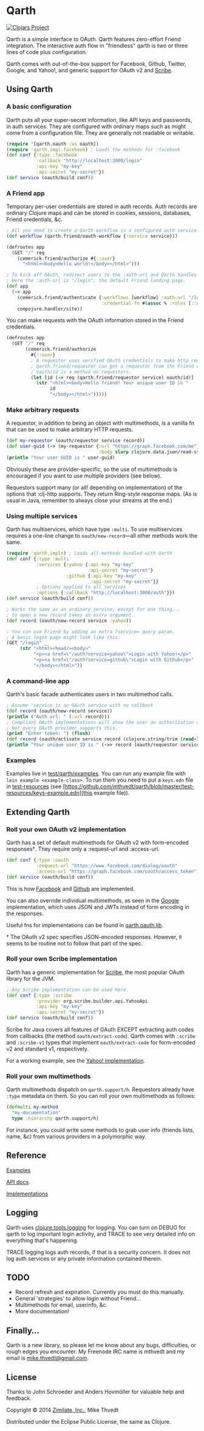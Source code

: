 # Qarth

[![Clojars Project](http://clojars.org/qarth/latest-version.svg)](http://clojars.org/qarth)

Qarth is a simple interface to OAuth.
Qarth features zero-effort Friend integration.
The interactive auth flow in "friendless" qarth is two or three lines of code plus configuration.

Qarth comes with out-of-the-box support for Facebook, Github, Twitter, Google, and Yahoo!,
and generic support for OAuth v2 and [Scribe](https://github.com/fernandezpablo85/scribe-java).

## Using Qarth

### A basic configuration

Qarth puts all your super-secret information, like API keys and passwords,
in auth services. They are configured with ordinary maps such as might come
from a configuration file. They are generally not readable or writable.

```clojure
(require '[qarth.oauth :as oauth])
(require 'qarth.impl.facebook) ; Loads the methods for :facebook
(def conf {:type :facebook
           :callback "http://localhost:3000/login"
           :api-key "my-key"
           :api-secret "my-secret"})
(def service (oauth/build conf))
```

### A Friend app

Temporary per-user credentials are stored in auth records.
Auth records are ordinary Clojure maps
and can be stored in cookies, sessions, databases, Friend credentials, &c.

```clojure
; All you need to create a Qarth workflow is a configured auth service.
(def workflow (qarth.friend/oauth-workflow {:service service}))

(defroutes app
  (GET "/" req
    (cemerick.friend/authorize #{::user}
      "<html><body>Hello world!</body></html>")))

; To kick off OAuth, redirect users to the :auth-url and Qarth handles the rest.
; Here the :auth-url is "/login", the default Friend landing page.
(def app
  (-> app
    (cemerick.friend/authenticate {:workflows [workflow] :auth-url "/login"
                                   :credential-fn #(assoc % :roles [::user])})
    compojure.handler/site))
```

You can make requests with the OAuth information stored in the Friend credentials.

```clojure
(defroutes app
  (GET "/" req
       (cemerick.friend/authorize
         #{::user}
         ; A requestor uses verified OAuth credentials to make http requests.
         ; qarth.friend/requestor can get a requestor from the Friend credentials.
         ; oauth/id is a method on requestors.
         (let [id (-> req (qarth.friend/requestor service) oauth/id)]
           (str "<html><body>Hello friend! Your unique user ID is "
                id
                "</body></html>")))))
```

### Make arbitrary requests

A requestor, in addition to being an object with multimethods,
is a vanilla fn that can be used to make arbitrary HTTP requests.

```clojure
(def my-requestor (oauth/requestor service record))
(def user-guid (-> (my-requestor {:url "https://graph.facebook.com/me"})
                                  :body slurp clojure.data.json/read-str (get :id)))
(println "Your user GUID is " user-guid)
```

Obviously these are provider-specific, so the use of multimethods is encouraged
if you want to use multiple providers (see below).

Requestors support many (or all! depending on implementation)
of the options that :clj-http supports. They return Ring-style response maps.
(As is usual in Java, remember to always close your streams at the end.)

### Using multiple services

Qarth has multiservices, which have type `:multi`.
To use multiservices requires a one-line change
to `oauth/new-record`—all other methods work the same.

```clojure
(require 'qarth.impls) ; Loads all methods bundled with Qarth
(def conf {:type :multi
           :services {:yahoo {:api-key "my-key"
                              :api-secret "my-secret"}
                      :github {:api-key "my-key"
                               :api-secret "my-secret"}}
           ; Options applied to all services
           :options {:callback "http://localhost:3000/auth"}})
(def service (oauth/build conf))

; Works the same as an ordinary service, except for one thing...
; to open a new record takes an extra argument.
(def record (oauth/new-record service :yahoo))

; You can use Friend by adding an extra ?service= query param.
; A basic login page might look like this:
(GET "/login" _
     (str "<html><head/><body>"
          "<p><a href=\"/auth?service=yahoo\">Login with Yahoo!</p>"
          "<p><a href=\"/auth?service=github\">Login with Github</p>"
          "</body></html>"))
```

### A command-line app

Qarth's basic facade authenticates users in two multimethod calls.

```clojure
; Assume 'service is an OAuth service with no callback
(def record (oauth/new-record service))
(println ("Auth url: " (:url record)))
; Compliant OAuth implementations will show the user an authorization code.
; Not every OAuth provider supports this.
(print "Enter token: ") (flush)
(def record (oauth/activate service record (clojure.string/trim (read-line))))
(println "Your unique user ID is " (->> record (oauth/requestor service) oauth/id))
```

### Examples

Examples live in [test/qarth/examples](https://github.com/mthvedt/qarth/tree/master/test/qarth/examples). You can run any example file with `lein example <example-class>`. To run them you need to put a `keys.edn` file in [test-resources](https://github.com/mthvedt/qarth/tree/master/test-resources) (see [https://github.com/mthvedt/qarth/blob/master/test-resources/keys-example.edn](this example file)).

## Extending Qarth

### Roll your own OAuth v2 implementation

Qarth has a set of default multimethods for OAuth v2 with form-encoded responses†.
They require only a :request-url and :access-url.

```clojure
(def conf {:type :oauth
           :request-url "https://www.facebook.com/dialog/oauth"
           :access-url "https://graph.facebook.com/oauth/access_token"))}
(def service (oauth/build conf))
```

This is how
[Facebook](https://github.com/mthvedt/qarth/blob/master/src/qarth/impl/facebook.clj)
and [Github](https://github.com/mthvedt/qarth/blob/master/src/qarth/impl/github.clj)
are implemented.

You can also override individual multimethods, as seen in the
[Google](https://github.com/mthvedt/qarth/blob/master/src/qarth/impl/google.clj)
implementation, which uses JSON and JWTs instead of form encoding in the responses.

Useful fns for implementations can be found in [qarth.oauth.lib](https://mthvedt.github.io/qarth/doc/codox/qarth.oauth.lib.html).

† The OAuth v2 spec specifies JSON-encoded responses. However,
it seems to be routine not to follow that part of the spec.

### Roll your own Scribe implementation

Qarth has a generic implementation for
[Scribe](https://github.com/fernandezpablo85/scribe-java),
the most popular OAuth library for the JVM.

```clojure
; Any Scribe implementation can be used here.
(def conf {:type :scribe
           :provider org.scribe.builder.api.YahooApi
           :api-key "my-key"
           :api-secret "my-secret"})
(def service (oauth/build conf))
```

Scribe for Java covers all features of OAuth EXCEPT extracting auth codes from callbacks (the method `oauth/extract-code`).
Qarth comes with `:scribe` and `:scribe-v1` types that implement `oauth/extract-code` for form-encoded v2 and standard v1, respectively.

For a working example, see the [Yahoo! implementation](https://github.com/mthvedt/qarth/blob/master/src/qarth/impl/yahoo.clj).

### Roll your own multimethods

Qarth multimethods dispatch on `qarth.support/h`. Requestors
already have `:type` metadata on them.
So you can roll your own multimethods as follows:

```clojure
(defmulti my-method
  "my-documentation"
  type :hierarchy qarth.support/h)
```

For instance, you could write some methods to grab user info
(friends lists, name, &c) from various
providers in a polymorphic way.

## Reference

[Examples](https://github.com/mthvedt/qarth/tree/master/test/qarth/examples)

[API docs](http://mthvedt.github.io/qarth/doc/codox).

[Implementations](https://github.com/mthvedt/qarth/tree/master/src/qarth/impl)

## Logging

Qarth uses [clojure.tools.logging](https://github.com/clojure/tools.logging)
for logging. You can turn on DEBUG for qarth to log important login activity,
and TRACE to see very detailed info on everything that's happening.

TRACE logging logs auth records, if that is a security concern. It does not
log auth services or any private information contained therein.

## TODO

* Record refresh and expiration. Currently you must do this manually.
* General 'strategies' to allow login without Friend...
* Multimethods for email, userinfo, &c.
* More documentation!

## Finally…

Qarth is a new library, so please let me know about any bugs, difficulties, or rough edges you encounter. My Freenode IRC name is mthvedt and my email is mike.thvedt@gmail.com.

## License

Thanks to John Schroeder and Anders Hovmöller for valuable help and feedback.

Copyright © 2014 [Zimilate, Inc.](http://zimilate.com), Mike Thvedt

Distributed under the Eclipse Public License, the same as Clojure.
